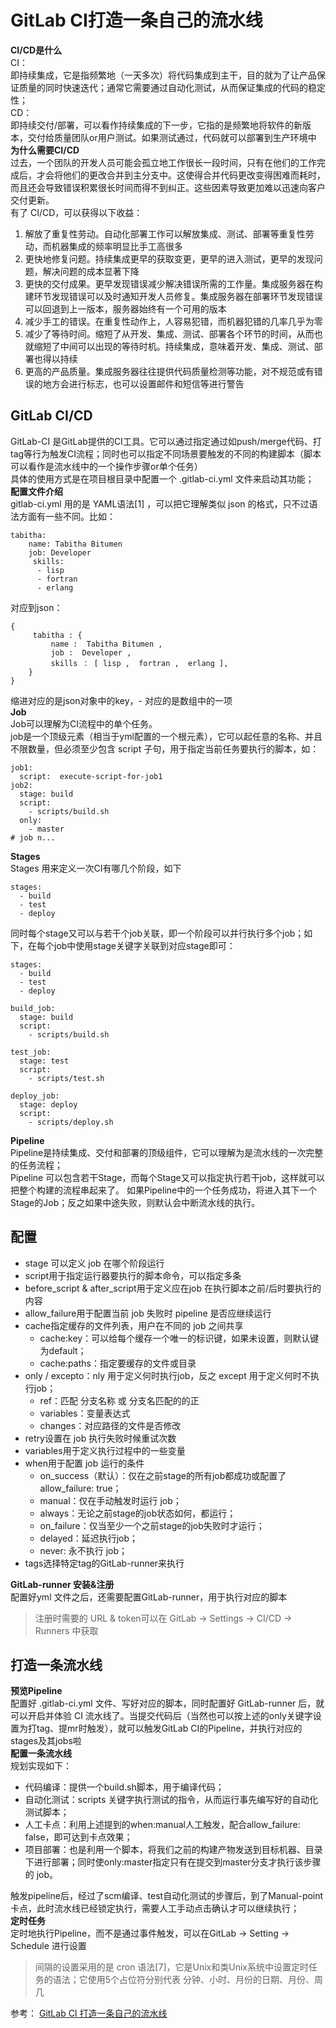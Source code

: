 # GitLab CI打造一条自己的流水线
**CI/CD是什么**  
CI：  
即持续集成，它是指频繁地（一天多次）将代码集成到主干，目的就为了让产品保证质量的同时快速迭代；通常它需要通过自动化测试，从而保证集成的代码的稳定性；  
CD：  
即持续交付/部署，可以看作持续集成的下一步，它指的是频繁地将软件的新版本，交付给质量团队or用户测试。如果测试通过，代码就可以部署到生产环境中   
**为什么需要CI/CD**  
过去，一个团队的开发人员可能会孤立地工作很长一段时间，只有在他们的工作完成后，才会将他们的更改合并到主分支中。这使得合并代码更改变得困难而耗时，而且还会导致错误积累很长时间而得不到纠正。这些因素导致更加难以迅速向客户交付更新。  
有了 CI/CD，可以获得以下收益：  
1. 解放了重复性劳动。自动化部署工作可以解放集成、测试、部署等重复性劳动，而机器集成的频率明显比手工高很多
2. 更快地修复问题。持续集成更早的获取变更，更早的进入测试，更早的发现问题，解决问题的成本显著下降
3. 更快的交付成果。更早发现错误减少解决错误所需的工作量。集成服务器在构建环节发现错误可以及时通知开发人员修复。集成服务器在部署环节发现错误可以回退到上一版本，服务器始终有一个可用的版本
4. 减少手工的错误。在重复性动作上，人容易犯错，而机器犯错的几率几乎为零
5. 减少了等待时间。缩短了从开发、集成、测试、部署各个环节的时间，从而也就缩短了中间可以出现的等待时机。持续集成，意味着开发、集成、测试、部署也得以持续
6. 更高的产品质量。集成服务器往往提供代码质量检测等功能，对不规范或有错误的地方会进行标志，也可以设置邮件和短信等进行警告

## GitLab CI/CD
GitLab-CI 是GitLab提供的CI工具。它可以通过指定通过如push/merge代码、打tag等行为触发CI流程；同时也可以指定不同场景要触发的不同的构建脚本（脚本可以看作是流水线中的一个操作步骤or单个任务）  
具体的使用方式是在项目根目录中配置一个 .gitlab-ci.yml 文件来启动其功能；  
**配置文件介绍**  
gitlab-ci.yml 用的是 YAML语法[1] ，可以把它理解类似 json 的格式，只不过语法方面有一些不同。比如：
```
tabitha:
    name: Tabitha Bitumen
    job: Developer
     skills:
      - lisp
      - fortran
      - erlang
```
对应到json：  
```
{
     tabitha : {
         name :  Tabitha Bitumen ,
         job :  Developer ,
         skills ： [ lisp ,  fortran ,  erlang ],
    }
}
```
缩进对应的是json对象中的key，- 对应的是数组中的一项  
**Job**  
Job可以理解为CI流程中的单个任务。  
job是一个顶级元素（相当于yml配置的一个根元素），它可以起任意的名称、并且不限数量，但必须至少包含 script 子句，用于指定当前任务要执行的脚本，如：  
```
job1:
  script:  execute-script-for-job1 
job2:
  stage: build
  script:
    - scripts/build.sh
  only:
    - master
# job n...
```
**Stages**  
Stages 用来定义一次CI有哪几个阶段，如下  
```
stages:
  - build
  - test
  - deploy
```
同时每个stage又可以与若干个job关联，即一个阶段可以并行执行多个job；如下，在每个job中使用stage关键字关联到对应stage即可：  
```
stages:
  - build
  - test
  - deploy
  
build_job:
  stage: build
  script:
    - scripts/build.sh

test_job:
  stage: test
  script:
    - scripts/test.sh

deploy_job:
  stage: deploy
  script:
    - scripts/deploy.sh
```
**Pipeline**  
Pipeline是持续集成、交付和部署的顶级组件，它可以理解为是流水线的一次完整的任务流程；  
Pipeline 可以包含若干Stage，而每个Stage又可以指定执行若干job，这样就可以把整个构建的流程串起来了。
如果Pipeline中的一个任务成功，将进入其下一个Stage的Job；反之如果中途失败，则默认会中断流水线的执行。  
## 配置
- stage 可以定义 job 在哪个阶段运行  
- script用于指定运行器要执行的脚本命令，可以指定多条
- before_script & after_script用于定义应在job 在执行脚本之前/后时要执行的内容
- allow_failure用于配置当前 job 失败时 pipeline 是否应继续运行
- cache指定缓存的文件列表，用户在不同的 job 之间共享
  - cache:key：可以给每个缓存一个唯一的标识键，如果未设置，则默认键为default；
  - cache:paths：指定要缓存的文件或目录
- only / excepto：nly 用于定义何时执行job，反之 except 用于定义何时不执行job；
  - ref：匹配 分支名称 或 分支名匹配的的正
  - variables：变量表达式
  - changes：对应路径的文件是否修改
- retry设置在 job 执行失败时候重试次数
- variables用于定义执行过程中的一些变量
- when用于配置 job 运行的条件
  - on_success（默认）：仅在之前stage的所有job都成功或配置了allow_failure: true；
  - manual：仅在手动触发时运行 job；
  - always：无论之前stage的job状态如何，都运行；
  - on_failure：仅当至少一个之前stage的job失败时才运行；
  - delayed：延迟执行job；
  - never: 永不执行 job；
- tags选择特定tag的GitLab-runner来执行

**GitLab-runner 安装&注册**  
配置好yml 文件之后，还需要配置GitLab-runner，用于执行对应的脚本  
> 注册时需要的 URL & token可以在 GitLab -> Settings -> CI/CD -> Runners 中获取

## 打造一条流水线
**预览Pipeline**  
配置好 .gitlab-ci.yml 文件、写好对应的脚本，同时配置好 GitLab-runner 后，就可以开启并体验 CI 流水线了。当提交代码后（当然也可以按上述的only关键字设置为打tag、提mr时触发），就可以触发GitLab CI的Pipeline，并执行对应的stages及其jobs啦  
**配置一条流水线**  
规划实现如下：  
- 代码编译：提供一个build.sh脚本，用于编译代码；
- 自动化测试：scripts 关键字执行测试的指令，从而运行事先编写好的自动化测试脚本；
- 人工卡点：利用上述提到的when:manual人工触发，配合allow_failure: false，即可达到卡点效果；
- 项目部署：也是利用一个脚本，将我们之前的构建产物发送到目标机器、目录下进行部署；同时使only:master指定只有在提交到master分支才执行该步骤的 job。

触发pipeline后，经过了scm编译、test自动化测试的步骤后，到了Manual-point卡点，此时流水线已经锁定执行，需要人工手动点击确认才可以继续执行；  
**定时任务**  
定时地执行Pipeline，而不是通过事件触发，可以在GitLab -> Setting -> Schedule 进行设置  
> 间隔的设置采用的是 cron 语法[7]，它是Unix和类Unix系统中设置定时任务的语法；它使用5个占位符分别代表 分钟、小时、月份的日期、月份、周几



参考：
[GitLab CI 打造一条自己的流水线](https://mp.weixin.qq.com/s/0tZ3NwIlm3WDioBLqIlKYw)